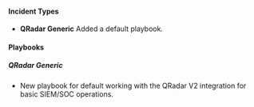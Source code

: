 
#### Incident Types
- **QRadar Generic**
Added a default playbook.

#### Playbooks
##### QRadar Generic
- New playbook for default working with the QRadar V2 integration for basic SIEM/SOC operations.